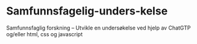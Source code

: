 # Samfunnsfagelig-unders-kelse
Samfunnsfaglig forskning – Utvikle en undersøkelse ved hjelp av ChatGTP og/eller html, css og javascript

